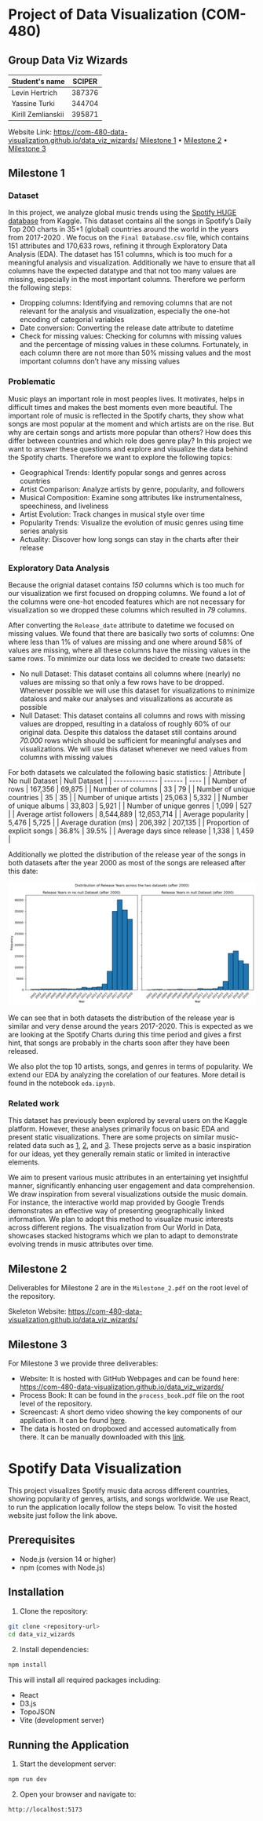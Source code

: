 # Project of Data Visualization (COM-480)
## Group Data Viz Wizards

| Student's name | SCIPER |
| -------------- | ------ |
| Levin Hertrich| 387376|
| Yassine Turki| 344704|
| Kirill Zemlianskii | 395871 |

Website Link: https://com-480-data-visualization.github.io/data_viz_wizards/
[Milestone 1](#milestone-1) • [Milestone 2](#milestone-2) • [Milestone 3](#milestone-3)

## Milestone 1

### Dataset

In this project, we analyze global music trends using the [Spotify HUGE database](https://www.kaggle.com/datasets/pepepython/spotify-huge-database-daily-charts-over-3-years) from Kaggle. This dataset contains all the songs in Spotify’s Daily Top 200 charts in 35+1 (global) countries around the world in the years from 2017-2020 . We focus on the `Final Database.csv` file, which contains 151 attributes and 170,633 rows, refining it through Exploratory Data Analysis (EDA). The dataset has 151 columns, which is too much for a meaningful analysis and visualization. Additionally we have to ensure that all columns have the expected datatype and that not too many values are missing, especially in the most important columns. Therefore we perform the following steps:

- Dropping columns: Identifying and removing columns that are not relevant for the analysis and visualization, especially the one-hot encoding of categorial variables
- Date conversion: Converting the release date attribute to datetime
- Check for missing values: Checking for columns with missing values and the percentage of missing values in these columns. Fortunately, in each column there are not more than 50% missing values and the most important columns don’t have any missing values

### Problematic

Music plays an important role in most peoples lives. It motivates, helps in difficult times and makes the best moments even more beautiful. The important role of music is reflected in the Spotify charts, they show what songs are most popular at the moment and which artists are on the rise. But why are certain songs and artists more popular than others? How does this differ between countries and which role does genre play? In this project we want to answer these questions and explore and visualize the data behind the Spotify charts. Therefore we want to explore the following topics:
- Geographical Trends: Identify popular songs and genres
across countries
- Artist Comparison: Analyze artists by genre, popularity, and
followers
- Musical Composition: Examine song attributes like instrumentalness, speechiness, and liveliness
- Artist Evolution: Track changes in musical style over time
- Popularity Trends: Visualize the evolution of music genres
using time series analysis
- Actuality: Discover how long songs can stay in the charts after their release

### Exploratory Data Analysis

Because the orignial dataset contains *150* columns which is too much for our visualization we first focused on dropping columns. We found a lot of the columns were one-hot encoded features which are not necessary for visualization so we dropped these columns which resulted in *79* columns. 

After converting the `Release_date` attribute to datetime we focused on missing values. We found that there are basically two sorts of columns: One where less than 1% of values are missing and one where around 58% of values are missing, where all these columns have the missing values in the same rows. To minimize our data loss we decided to create two datasets:
- No null Dataset: This dataset contains all columns where (nearly) no values are missing so that only a few rows have to be dropped. Whenever possible we will use this dataset for visualizations to minimize dataloss and make our analyses and visualizations as accurate as possible
- Null Dataset: This dataset contains all columns and rows with missing values are dropped, resulting in a dataloss of roughly 60% of our original data. Despite this dataloss the dataset still contains around *70.000* rows which should be sufficient for meaningful analyses and visualizations. We will use this dataset whenever we need values from columns with missing values


For both datasets we calculated the following basic statistics:
| Attribute | No null Dataset | Null Dataset |
| -------------- | ------ | ---- |
| Number of rows | 167,356 | 69,875 |
| Number of columns | 33 | 79 |
| Number of unique countries | 35 | 35 |
| Number of unique artists | 25,063 | 5,332 |
| Number of unique albums | 33,803 | 5,921 |
| Number of unique genres | 1,099 | 527 |
| Average artist followers | 8,544,889 | 12,653,714 |
| Average popularity | 5,476 | 5,725 |
| Average duration (ms) | 206,392 | 207,135 |
| Proportion of explicit songs | 36.8% | 39.5% |
| Average days since release | 1,338 | 1,459 |


Additionally we plotted the distribution of the release year of the songs in both datasets after the year 2000 as most of the songs are released after this date:

![distribution plot](output.png)


We can see that in both datasets the distribution of the release year is similar and very dense around the years 2017-2020. This is expected as we are looking at the Spotify Charts during this time period and gives a first hint, that songs are probably in the charts soon after they have been released.

We also plot the top 10 artists, songs, and genres in terms of popularity. We extend our EDA by analyzing the corelation of our features. More detail is found in the notebook `eda.ipynb`.


### Related work
This dataset has previously been explored by several users on the Kaggle platform. However, these analyses primarily focus on basic EDA and present static visualizations. There are some projects on similar music-related data such as [1](https://public.tableau.com/app/profile/anne.bode/viz/SpotifyPREMIUMDashboard/PremiumDashboard), [2](https://medium.com/@shrunalisalian97/spotify-data-visualization-4c878c8114e), and [3](https://www.brandonlu.com/spotify-data-project). These projects serve as a basic inspiration for our ideas, yet they generally remain static or limited in interactive elements. 

We aim to present various music attributes in an entertaining yet insightful manner, significantly enhancing user engagement and data comprehension. We draw inspiration from several visualizations outside the music domain. For instance, the interactive world map provided by Google Trends demonstrates an effective way of presenting geographically linked information. We plan to adopt this method to visualize music interests across different regions. The visualization from Our World in Data, showcases stacked histograms which we plan to adapt to demonstrate evolving trends in music attributes over time.

## Milestone 2

Deliverables for Milestone 2 are in the `Milestone_2.pdf` on the root level of the repository.


Skeleton Website: https://com-480-data-visualization.github.io/data_viz_wizards/


## Milestone 3

For Milestone 3 we provide three deliverables:
- Website: It is hosted with GitHub Webpages and can be found here: https://com-480-data-visualization.github.io/data_viz_wizards/
- Process Book: It can be found in the `process_book.pdf` file on the root level of the repository.
- Screencast: A short demo video showing the key components of our application. It can be found [here](https://drive.google.com/file/d/1vnYlW212Dr2hJbwQBysJeNsPWagdf-62/view?usp=share_link). 
- The data is hosted on dropboxed and accessed automatically from there. It can be manually downloaded with this [link](https://dl.dropboxusercontent.com/scl/fi/g5ldnl5g5fai6o5twc587/cleaned_data.csv?rlkey=nlhzlwfwymp7ma7497xw8kqdh&st=xr4zrmns&dl=0).

# Spotify Data Visualization

This project visualizes Spotify music data across different countries, showing popularity of genres, artists, and songs worldwide. We use React, to run the application locally follow the steps below. To visit the hosted website just follow the link above.

## Prerequisites

- Node.js (version 14 or higher)
- npm (comes with Node.js)

## Installation

1. Clone the repository:
```bash
git clone <repository-url>
cd data_viz_wizards
```

2. Install dependencies:
```bash
npm install
```

This will install all required packages including:
- React
- D3.js
- TopoJSON
- Vite (development server)

## Running the Application

1. Start the development server:
```bash
npm run dev
```

2. Open your browser and navigate to:
```
http://localhost:5173
```

